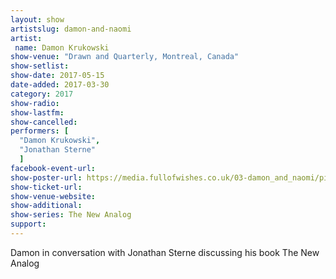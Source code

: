 ```yaml
---
layout: show
artistslug: damon-and-naomi
artist:
 name: Damon Krukowski
show-venue: "Drawn and Quarterly, Montreal, Canada"
show-setlist:
show-date: 2017-05-15
date-added: 2017-03-30
category: 2017
show-radio:
show-lastfm:
show-cancelled:
performers: [
  "Damon Krukowski",
  "Jonathan Sterne"
  ]
facebook-event-url:
show-poster-url: https://media.fullofwishes.co.uk/03-damon_and_naomi/pictures/damon-krukowski-the-new-analog-tour-poster.jpg
show-ticket-url:
show-venue-website:
show-additional:
show-series: The New Analog
support:
---
```

Damon in conversation with Jonathan Sterne discussing his book The New Analog


